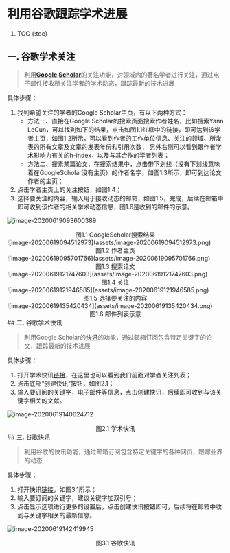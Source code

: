 # 利用谷歌跟踪学术进展

1. TOC
{:toc}

##  一. 谷歌学术关注

   > 利用<a href="https://scholar.google.com/">**Google Scholar**</a>的关注功能，对领域内的著名学者进行关注，通过电子邮件接收所关注学者的学术动态，跟踪最新的技术进展

具体步骤：

1. 找到希望关注的学者的Google Scholar主页，有以下两种方式：
   - 方法一、直接在Google Scholar的搜索页面搜索作者姓名，比如搜索Yann LeCun，可以找到如下的结果，点击如图1.1红框中的链接，即可达到该学者主页，如图1.2所示，可以看到作者的工作单位信息、关注的领域、所发表的所有文章及文章的发表年份和引用次数， 另外右侧可以看到跟作者学术影响力有关的h-index，以及与其合作的学者列表；
   - 方法二、搜素某篇论文，在搜索结果中，点击带下划线（没有下划线意味着在GoogleScholar没有主页）的作者名字，如图1.3所示，即可到达论文作者的主页；
2. 点击学者主页上的关注按钮，如图1.4；
3. 选择要关注的内容，输入用于接收动态的邮箱，如图1.5，完成，后续在邮箱中即可收到该作者的相关学术动态信息，图1.6是收到的邮件的示意。

![image-20200619093600389](assets/image-20200619093600389.png) 

<center>图1.1 GoogleScholar搜索结果</center>
![image-20200619094512973](assets/image-20200619094512973.png)
<center>图1.2 作者主页</center>
![image-20200619095701766](assets/image-20200619095701766.png)
<center>图1.3 搜索论文</center>
![image-20200619121747603](assets/image-20200619121747603.png)
<center>图1.4 关注</center>
![image-20200619121946585](assets/image-20200619121946585.png)

<center>图1.5 选择要关注的内容</center>
![image-20200619135420434](assets/image-20200619135420434.png)

<center>图1.6 邮件列表示意</center>
## 二. 谷歌学术快讯

> 利用Google Scholar的<a href="https://scholar.google.com/scholar_alerts?view_op=list_alerts&hl=zh-CN">快讯</a>的功能，通过邮箱订阅包含特定关键字的论文，跟踪最新的技术进展

具体步骤：

1. 打开学术快讯<a href="https://scholar.google.com/scholar_alerts?view_op=list_alerts&hl=zh-CN">链接</a>，在这里也可以看到我们前面对学者关注列表；
2. 点击底部“创建快讯”按钮，如图2.1；
3. 输入要订阅的关键字，电子邮件等信息，点击创建快讯，后续即可收到与该关键字相关的文献。

![image-20200619140624712](assets/image-20200619140624712.png)

<center>图2.1 学术快讯</center>
## 三. 谷歌快讯

> 利用谷歌的快讯功能，通过邮箱订阅包含特定关键字的各种网页，跟踪业界的动态

具体步骤：

1. 打开快讯<a href="https://scholar.google.com/scholar_alerts?view_op=list_alerts&hl=zh-CN">链接</a>，如图3.1所示；
2. 输入要订阅的关键字，建议关键字加双引号；
3. 点击显示选项进行更多的设置后，点击创建快讯按钮即可，后续将在邮箱中收到与关键字相关的最新信息。

![image-20200619142419945](assets/image-20200619142419945.png)

<center>图3.1 谷歌快讯</center>

